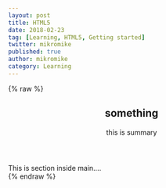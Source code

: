 ```yaml
---
layout: post
title: HTML5
date: 2018-02-23
tag: [Learning, HTML5, Getting started]
twitter: mikromike
published: true
author: mikromike
category: Learning
---
```

{% raw %}
<!DOCTYPE HTML>
<!-- // HTML comment -->
<html lang="en">
<head>
    <meta charset="UTC-8"
    <meta name="viewport" content="width=device-width, initial-scale=1.0">
    <title> HTML 5 </title>
    <body>
      <header>
        <h2> something </h2>
        <p> this is summary </p>
      </header>
<main>
      <section>
        This is section inside main....
      </section>

</main>
<footer>
</footer>
</body>
</htnl>
{% endraw %}

